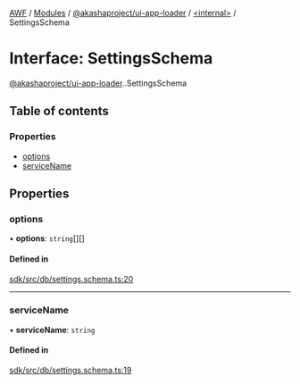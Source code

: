 [AWF](../README.md) / [Modules](../modules.md) / [@akashaproject/ui-app-loader](../modules/akashaproject_ui_app_loader.md) / [<internal\>](../modules/akashaproject_ui_app_loader._internal_.md) / SettingsSchema

# Interface: SettingsSchema

[@akashaproject/ui-app-loader](../modules/akashaproject_ui_app_loader.md).[<internal>](../modules/akashaproject_ui_app_loader._internal_.md).SettingsSchema

## Table of contents

### Properties

- [options](akashaproject_ui_app_loader._internal_.SettingsSchema.md#options)
- [serviceName](akashaproject_ui_app_loader._internal_.SettingsSchema.md#servicename)

## Properties

### options

• **options**: `string`[][]

#### Defined in

[sdk/src/db/settings.schema.ts:20](https://github.com/AKASHAorg/akasha-world-framework/blob/d81a7246/sdk/src/db/settings.schema.ts#L20)

___

### serviceName

• **serviceName**: `string`

#### Defined in

[sdk/src/db/settings.schema.ts:19](https://github.com/AKASHAorg/akasha-world-framework/blob/d81a7246/sdk/src/db/settings.schema.ts#L19)
